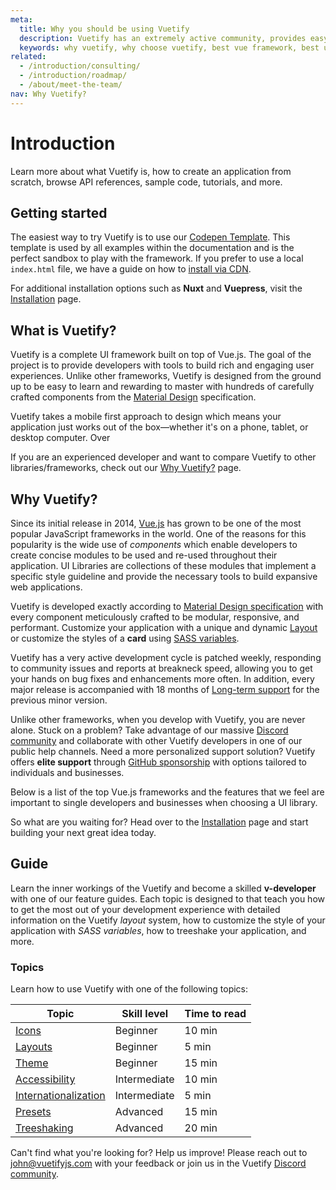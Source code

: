 ```yaml
---
meta:
  title: Why you should be using Vuetify
  description: Vuetify has an extremely active community, provides easy to use Material Design components and is consistently updated.
  keywords: why vuetify, why choose vuetify, best vue framework, best ui framework
related:
  - /introduction/consulting/
  - /introduction/roadmap/
  - /about/meet-the-team/
nav: Why Vuetify?
---
```


# Introduction

Learn more about what Vuetify is, how to create an application from scratch, browse API references, sample code, tutorials, and more.

<promoted-ad slug="vuemastery-getting-started" />

## Getting started

The easiest way to try Vuetify is to use our [Codepen Template](https://template.vuetifyjs.com/). This template is used by all examples within the documentation and is the perfect sandbox to play with the framework. If you prefer to use a local `index.html` file, we have a guide on how to [install via CDN](/getting-started/installation/#cdn-usage).

For additional installation options such as **Nuxt** and **Vuepress**,  visit the [Installation](/getting-started/installation/) page.

## What is Vuetify?

Vuetify is a complete UI framework built on top of Vue.js. The goal of the project is to provide developers with tools to build rich and engaging user experiences. Unlike other frameworks, Vuetify is designed from the ground up to be easy to learn and rewarding to master with hundreds of carefully crafted components from the [Material Design](https://material.io/) specification.

Vuetify takes a mobile first approach to design which means your application just works out of the box—whether it's on a phone, tablet, or desktop computer. Over

If you are an experienced developer and want to compare Vuetify to other libraries/frameworks, check out our [Why Vuetify?](/introduction/why-vuetify/) page.

## Why Vuetify?

Since its initial release in 2014, [Vue.js](https://vuejs.org/) has grown to be one of the most popular JavaScript frameworks in the world. One of the reasons for this popularity is the wide use of _components_ which enable developers to create concise modules to be used and re-used throughout their application. UI Libraries are collections of these modules that implement a specific style guideline and provide the necessary tools to build expansive web applications.

Vuetify is developed exactly according to [Material Design specification](https://material.io/guidelines/) with every component meticulously crafted to be modular, responsive, and performant. Customize your application with a unique and dynamic [Layout](/features/layouts/) or customize the styles of a **card** using [SASS variables](/features/sass-variables/).

Vuetify has a very active development cycle is patched weekly, responding to community issues and reports at breakneck speed, allowing you to get your hands on bug fixes and enhancements more often. In addition, every major release is accompanied with 18 months of [Long-term support](/introduction/long-term-support/) for the previous minor version.

Unlike other frameworks, when you develop with Vuetify, you are never alone. Stuck on a problem? Take advantage of our massive [Discord community](https://community.vuetifyjs.com/) and collaborate with other Vuetify developers in one of our public help channels. Need a more personalized support solution? Vuetify offers **elite support** through [GitHub sponsorship](https://github.com/sponsors/johnleider) with options tailored to individuals and businesses.

Below is a list of the top Vue.js frameworks and the features that we feel are important to single developers and businesses when choosing a UI library.

<vuetify-comparison />

So what are you waiting for? Head over to the [Installation](/getting-started/installation/) page and start building your next great idea today.

## Guide

Learn the inner workings of the Vuetify and become a skilled **v-developer** with one of our feature guides. Each topic is designed to that teach you how to get the most out of your development experience with detailed information on the Vuetify _layout_ system, how to customize the style of your application with _SASS variables_, how to treeshake your application, and more.

<promoted-ad slug="vuetify-discord" />

### Topics

Learn how to use Vuetify with one of the following topics:

| Topic | Skill level | Time to read |
| ------- | ----------- | ------------ |
| [Icons](/features/icons/) | Beginner | 10 min |
| [Layouts](/features/layouts/) | Beginner | 5 min |
| [Theme](/features/theme/) | Beginner | 15 min |
| [Accessibility](/features/accessibility) | Intermediate | 10 min |
| [Internationalization](/features/internationalization/) | Intermediate | 5 min |
| [Presets](/features/presets/) | Advanced | 15 min |
| [Treeshaking](/features/treeshaking/) | Advanced | 20 min |

Can't find what you're looking for? Help us improve! Please reach out to [john@vuetifyjs.com](mailto:john@vuetifyjs.com) with your feedback or join us in the Vuetify [Discord community](https://community.vuetifyjs.com/).

<backmatter />
